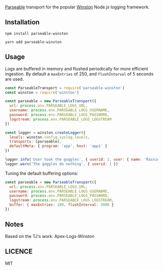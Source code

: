 

[Parseable](https://www.parseable.io/) transport for the popular [Winston](https://github.com/winstonjs/winston) Node.js logging framework.

## Installation

```
npm install parseable-winston
```

```
yarn add parseable-winston
```

## Usage

Logs are buffered in memory and flushed periodically for more efficient ingestion. By default a `maxEntries` of 250, and `flushInterval` of 5 seconds are used.

```js
const ParseableTransport = require('parseable-winston')
const winston = require('winston')

const parseable = new ParseableTransport({
  url: process.env.PARSEABLE_LOGS_URL,
  username: process.env.PARSEABLE_LOGS_USERNAME,
  password: process.env.PARSEABLE_LOGS_PASSWORD,
  logstream: process.env.PARSEABLE_LOGS_LOGSTREAM
})

const logger = winston.createLogger({
  levels: winston.config.syslog.levels,
  transports: [parseable],
  defaultMeta: { program: 'app', host: 'app1' }
})

logger.info('User took the goggles', { userid: 1, user: { name: 'Rainier Wolfcastle' } })
logger.warn('The goggles do nothing', { userid: 1 })
```

Tuning the default buffering options:

```js
const parseable = new ParseableTransport({
  url: process.env.PARSEABLE_LOGS_URL,
  username: process.env.PARSEABLE_LOGS_USERNAME,
  password: process.env.PARSEABLE_LOGS_PASSWORD,
  logstream: process.env.PARSEABLE_LOGS_LOGSTREAM,
  buffer: { maxEntries: 100, flushInterval: 5000 }
})
```

## Notes

Based on the TJ's work: Apex-Logs-Winston

## LICENCE

MIT